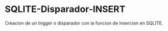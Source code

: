 # SQLITE-Disparador-INSERT
Creacion de un trigger o disparador con la funcion de insercion en SQLITE.
